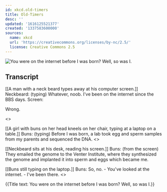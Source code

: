 ```yaml
---
id: xkcd.old-timers
title: Old-Timers
desc: ''
updated: '1616125521377'
created: '1337583600000'
sources:
  name: xkcd
  url: 'https://creativecommons.org/licenses/by-nc/2.5/'
  license: Creative Commons 2.5
---
```

![You were on the internet before I was born? Well, so was I.](https://imgs.xkcd.com/comics/old_timers.png)

## Transcript
[[A man with a neck beard types away at his computer screen.]]
Neckbeard: (typing) Whatever, noob. I've been on the internet since the BBS days.
Screen: 

Wrong.


<<type type>>

[[A girl with buns on her head kneels on her chair, typing at a laptop on a table.]]
Buns: (typing) Before I was born, a lab took egg and sperm samples from my parents and sequenced the DNA.
<<type type>>

[[Neckbeard sits at his desk, reading his screen.]]
Buns: (from the screen) They emailed the genome to the Venter Institute, where they synthesized the genome and implanted it into sperm and eggs which became me.

[[Buns still typing on the laptop.]]
Buns: So, no. - You've 
looked
 at the internet. - I've 
been
 there.
<<type type>>

{{Title text: You were on the internet before I was born? Well, so was I.}}
